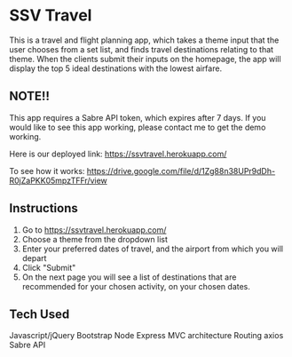 # SSV Travel

This is a travel and flight planning app, which takes a theme input that the user chooses from a set list, and finds travel destinations relating to that theme. When the clients submit their inputs on the homepage, the app will display the top 5 ideal destinations with the lowest airfare.

## NOTE!!
This app requires a Sabre API token, which expires after 7 days. If you would like to see this app working, please contact me to get the demo working.

Here is our deployed link: https://ssvtravel.herokuapp.com/

To see how it works: https://drive.google.com/file/d/1Zg88n38UPr9dDh-R0jZaPKK05mpzTFFr/view

## Instructions
1. Go to https://ssvtravel.herokuapp.com/
2. Choose a theme from the dropdown list
3. Enter your preferred dates of travel, and the airport from which you will depart
4. Click "Submit"
5. On the next page you will see a list of destinations that are recommended for your chosen activity, on your chosen dates. 

## Tech Used
Javascript/jQuery
Bootstrap
Node
Express
MVC architecture
Routing
axios
Sabre API
